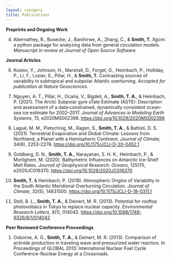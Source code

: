 ```yaml
---
layout: category
title: Publications
---
```


**Preprints and Ongoing Work**

4. Abernathey, R., Busecke, J., Banihirwe, A., Zhang, C., & **Smith, T.**
    Xgcm: a python package for analyzing data from general circulation models.
    *Manuscript in review at Journal of Open Source Software.*

**Journal Articles**

6. Kostov, Y., Johnson, H., Marshall, D., Forget, G., Heimbach, P.,
    Holliday, P., Li, F., Lozier, S., Pillar, H., & **Smith, T.**
    Contrasting sources of variability in subtropical and subpolar
    Atlantic overturning. *Accepted for publication at Nature Geosciences.*

5. Nguyen, A. T., Pillar, H., Oca&ntilde;a, V., Bigdeli, A.,
    **Smith, T. A.**, & Heimbach, P. (2021). The Arctic Subpolar
    gyre sTate Estimate (ASTE): Description and assessment of a
    data‐constrained, dynamically consistent ocean‐sea ice estimate
    for 2002–2017. *Journal of Advances in Modeling Earth Systems*,
    13, e2020MS002398. <https://doi.org/10.1029/2020MS002398>

4. Lagu&#235;, M. M., Pietschnig, M., Ragen, S., **Smith, T. A.**,
    & Battisti, D. S. (2021). Terrestrial Evaporation and Global Climate:
    Lessons from Northland, a Planet with a Hemispheric Continent.
    *Journal of Climate*, 34(6), 2253-2276.
    <https://doi.org/10.1175/JCLI-D-20-0452.1>

3. Goldberg, D. N., **Smith, T. A.**, Narayanan, S. H. K.,
    Heimbach, P., & Morlighem, M. (2020). Bathymetric Influences on
    Antarctic Ice-Shelf Melt Rates. *Journal of Geophysical
    Research: Oceans*, 125(11), e2020JC016370.
    <https://doi.org/10.1029/2020JC016370>

2. **Smith, T.** & Heimbach, P. (2019).
    Atmospheric Origins of Variability in the South Atlantic Meridional
    Overturning Circulation.
    *Journal of Climate*, 32(5), 14831500.
    <https://doi.org/10.1175/JCLI-D-18-0311.1>

1. Stoll, B. L., **Smith, T. A.**, & Deinert, M. R. (2013).
    Potential for rooftop photovoltaics in Tokyo to replace nuclear capacity.
    *Environmental Research Letters*, 8(1), 014042.
    <https://doi.org/10.1088/1748-9326/8/1/014042>

**Peer Reviewed Conference Proceedings**

1. Osborne, A. G., **Smith, T. A.**, & Deinert, M. R. (2013).
    Comparison of actinide production in traveling wave and pressurized water
    reactors. In Proceedings of GLOBAL 2013: International Nuclear Fuel
    Cycle Conference-Nuclear Energy at a Crossroads.

